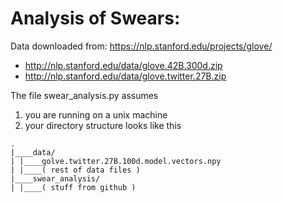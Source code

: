 # Analysis of Swears:

Data downloaded from: https://nlp.stanford.edu/projects/glove/
- http://nlp.stanford.edu/data/glove.42B.300d.zip
- http://nlp.stanford.edu/data/glove.twitter.27B.zip

The file swear\_analysis.py assumes
1) you are running on a unix machine
2) your directory structure looks like this

```
.
|____data/
| |____golve.twitter.27B.100d.model.vectors.npy
| |____( rest of data files )
|____swear_analysis/
| |____( stuff from github )
```

